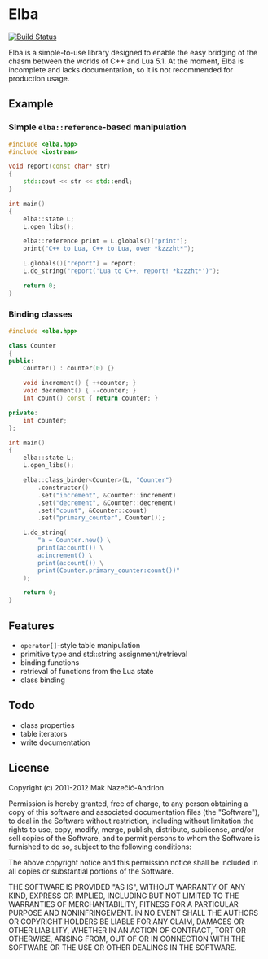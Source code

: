# Elba

[![Build Status](https://secure.travis-ci.org/Muon/elba.png)](http://travis-ci.org/Muon/elba)

Elba is a simple-to-use library designed to enable the easy bridging of the
chasm between the worlds of C++ and Lua 5.1. At the moment, Elba is incomplete
and lacks documentation, so it is not recommended for production usage.

## Example

### Simple `elba::reference`-based manipulation

```c++
#include <elba.hpp>
#include <iostream>

void report(const char* str)
{
	std::cout << str << std::endl;
}

int main()
{
	elba::state L;
	L.open_libs();

	elba::reference print = L.globals()["print"];
	print("C++ to Lua, C++ to Lua, over *kzzzht*");

	L.globals()["report"] = report;
	L.do_string("report('Lua to C++, report! *kzzzht*')");

	return 0;
}
```

### Binding classes

```c++
#include <elba.hpp>

class Counter
{
public:
	Counter() : counter(0) {}

	void increment() { ++counter; }
	void decrement() { --counter; }
	int count() const { return counter; }

private:
	int counter;
};

int main()
{
	elba::state L;
	L.open_libs();

	elba::class_binder<Counter>(L, "Counter")
		.constructor()
		.set("increment", &Counter::increment)
		.set("decrement", &Counter::decrement)
		.set("count", &Counter::count)
		.set("primary_counter", Counter());

	L.do_string(
		"a = Counter.new() \
		print(a:count()) \
		a:increment() \
		print(a:count()) \
		print(Counter.primary_counter:count())"
	);

	return 0;
}
```

## Features

* `operator[]`-style table manipulation
* primitive type and std::string assignment/retrieval
* binding functions
* retrieval of functions from the Lua state
* class binding

## Todo

* class properties
* table iterators
* write documentation

## License

Copyright (c) 2011-2012 Mak Nazečić-Andrlon

Permission is hereby granted, free of charge, to any person obtaining a copy of
this software and associated documentation files (the "Software"), to deal in
the Software without restriction, including without limitation the rights to
use, copy, modify, merge, publish, distribute, sublicense, and/or sell copies of
the Software, and to permit persons to whom the Software is furnished to do so,
subject to the following conditions:

The above copyright notice and this permission notice shall be included in all
copies or substantial portions of the Software.

THE SOFTWARE IS PROVIDED "AS IS", WITHOUT WARRANTY OF ANY KIND, EXPRESS OR
IMPLIED, INCLUDING BUT NOT LIMITED TO THE WARRANTIES OF MERCHANTABILITY, FITNESS
FOR A PARTICULAR PURPOSE AND NONINFRINGEMENT. IN NO EVENT SHALL THE AUTHORS OR
COPYRIGHT HOLDERS BE LIABLE FOR ANY CLAIM, DAMAGES OR OTHER LIABILITY, WHETHER
IN AN ACTION OF CONTRACT, TORT OR OTHERWISE, ARISING FROM, OUT OF OR IN
CONNECTION WITH THE SOFTWARE OR THE USE OR OTHER DEALINGS IN THE SOFTWARE.
